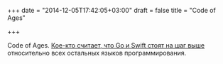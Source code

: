 +++
date = "2014-12-05T17:42:05+03:00"
draft = false
title = "Code of Ages"

+++

<p>Code of Ages.&nbsp;<a href="https://medium.com/backchannel/my-computer-language-is-better-than-yours-58d9c9523644">Кое-кто считает, что Go и&nbsp;Swift стоят на шаг выше</a> относительно всех остальных языков программирования.&nbsp;</p>

